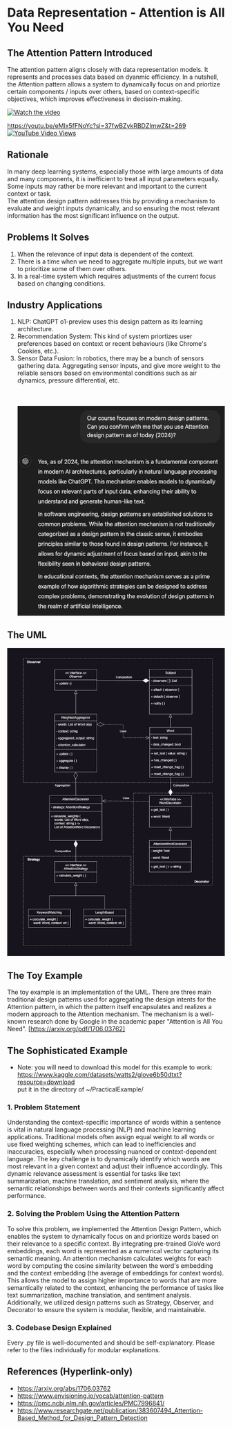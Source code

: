 # Data Representation - Attention is All You Need

## The Attention Pattern Introduced

The attention pattern aligns closely with data representation models. It represents and processes data based on dyanmic efficiency. In a nutshell, the Attention pattern allows a system to dynamically focus on and priortize certain components / inputs over others, based on context-specific objectives, which improves effectiveness in decisoin-making.

[![Watch the video](https://img.youtube.com/vi/eMlx5fFNoYc/0.jpg)](https://youtu.be/eMlx5fFNoYc?si=37fwBZykRBDZImwZ&t=269)

https://youtu.be/eMlx5fFNoYc?si=37fwBZykRBDZImwZ&t=269 [![YouTube Video Views](https://img.shields.io/youtube/views/eMlx5fFNoYc?style=social)](https://www.youtube.com/watch?v=eMlx5fFNoYc)

## Rationale
In many deep learning systems, especially those with large amounts of data and many components, it is inefficient to treat all input parameters equally. Some inputs may rather be more relevant and important to the current context or task. \
The attention design pattern addresses this by providing a mechanism to evaluate and weight inputs dynamically, and so ensuring the most relevant information has the most significant influence on the output.

## Problems It Solves
1. When the relevance of input data is dependent of the context.
2. There is a time when we need to aggregate multiple inputs, but we want to prioritize some of them over others.
3. In a real-time system which requires adjustments of the current focus based on changing conditions.

## Industry Applications
1. NLP: ChatGPT o1-preview uses this design pattern as its learning architecture.
2. Recommendation System: This kind of system priortizes user preferences based on context or recent behaviours (like Chrome's Cookies, etc.).
3. Sensor Data Fusion: In robotics, there may be a bunch of sensors gathering data. Aggregating sensor inputs, and give more weight to the reliable sensors based on environmental conditions such as air dynamics, pressure differential, etc. 
<br></br>
<br></br>
![Description of UML Diagram](./assets/Chat.png)

## The UML
![Description of UML Diagram](./assets/UML.png)

## The Toy Example
The toy example is an implementation of the UML. There are three main traditional design patterns used for aggregating the design intents for the Attention pattern, in which the pattern itself encapsulates and realizes a modern approach to the Attention mechanism. The mechanism is a well-known research done by Google in the academic paper "Attention is All You Need". [https://arxiv.org/pdf/1706.03762]

## The Sophisticated Example
* Note: you will need to download this model for this example to work: \
https://www.kaggle.com/datasets/watts2/glove6b50dtxt?resource=download \
put it in the directory of ~/PracticalExample/

### 1. Problem Statement
Understanding the context-specific importance of words within a sentence is vital in natural language processing (NLP) and machine learning applications. Traditional models often assign equal weight to all words or use fixed weighting schemes, which can lead to inefficiencies and inaccuracies, especially when processing nuanced or context-dependent language. The key challenge is to dynamically identify which words are most relevant in a given context and adjust their influence accordingly. This dynamic relevance assessment is essential for tasks like text summarization, machine translation, and sentiment analysis, where the semantic relationships between words and their contexts significantly affect performance.

### 2. Solving the Problem Using the Attention Pattern
To solve this problem, we implemented the Attention Design Pattern, which enables the system to dynamically focus on and prioritize words based on their relevance to a specific context. By integrating pre-trained GloVe word embeddings, each word is represented as a numerical vector capturing its semantic meaning. An attention mechanism calculates weights for each word by computing the cosine similarity between the word's embedding and the context embedding (the average of embeddings for context words). This allows the model to assign higher importance to words that are more semantically related to the context, enhancing the performance of tasks like text summarization, machine translation, and sentiment analysis. Additionally, we utilized design patterns such as Strategy, Observer, and Decorator to ensure the system is modular, flexible, and maintainable.

### 3. Codebase Design Explained
Every .py file is well-documented and should be self-explanatory. Please refer to the files individually for modular explanations.

## References (Hyperlink-only)
- https://arxiv.org/abs/1706.03762
- https://www.envisioning.io/vocab/attention-pattern
- https://pmc.ncbi.nlm.nih.gov/articles/PMC7996841/
- https://www.researchgate.net/publication/383607494_Attention-Based_Method_for_Design_Pattern_Detection